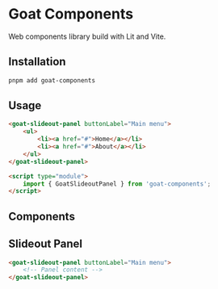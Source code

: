 # Goat Components

Web components library build with Lit and Vite.

## Installation

```bash
pnpm add goat-components
```

## Usage

```html 
<goat-slideout-panel buttonLabel="Main menu">
	<ul>
		<li><a href="#">Home</a></li>
		<li><a href="#">About</a></li>
	</ul>
</goat-slideout-panel>

<script type="module">
	import { GoatSlideoutPanel } from 'goat-components';
</script>
```

## Components 

## Slideout Panel

```html 
<goat-slideout-panel buttonLabel="Main menu">
	<!-- Panel content -->
</goat-slideout-panel>
```

